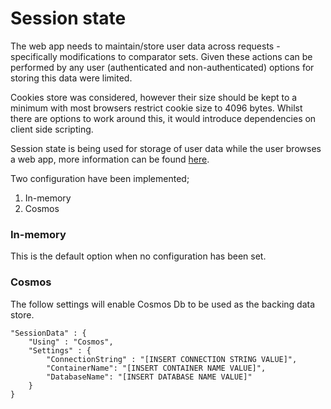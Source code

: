 # Session state 

The web app needs to maintain/store user data across requests - specifically modifications to comparator sets. 
Given these actions can be performed by any user (authenticated and non-authenticated) options for storing this data were limited.

Cookies store was considered, however their size should be kept to a minimum with most browsers restrict cookie size to 4096 bytes. 
Whilst there are options to work around this, it would introduce dependencies on client side scripting.

Session state is being used for storage of user data while the user browses a web app, more information can be found [here](https://learn.microsoft.com/en-us/aspnet/core/fundamentals/app-state?view=aspnetcore-8.0#session-state).

Two configuration have been implemented;
1. In-memory
2. Cosmos

### In-memory
This is the default option when no configuration has been set.

### Cosmos
The follow settings will enable Cosmos Db to be used as the backing data store. 

```
"SessionData" : {
    "Using" : "Cosmos",
    "Settings" : {
        "ConnectionString" : "[INSERT CONNECTION STRING VALUE]",
        "ContainerName": "[INSERT CONTAINER NAME VALUE]",
        "DatabaseName": "[INSERT DATABASE NAME VALUE]"
    }
}
```